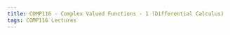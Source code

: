 ```yaml
---
title: COMP116 - Complex Valued Functions - 1 (Differential Calculus)
tags: COMP116 Lectures
---
```

